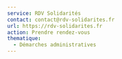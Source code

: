 ```yaml
---
service: RDV Solidarités
contact: contact@rdv-solidarites.fr
url: https://rdv-solidarites.fr
action: Prendre rendez-vous
thematique:
  - Démarches administratives
---
```

